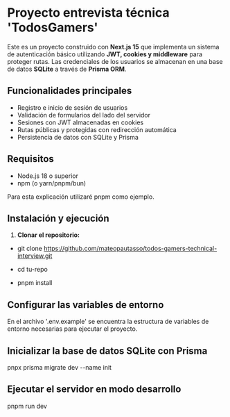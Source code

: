 # Proyecto entrevista técnica 'TodosGamers'

Este es un proyecto construido con **Next.js 15** que implementa un sistema de autenticación básico utilizando **JWT, cookies y middleware** para proteger rutas. Las credenciales de los usuarios se almacenan en una base de datos **SQLite** a través de **Prisma ORM**.

## Funcionalidades principales

- Registro e inicio de sesión de usuarios
- Validación de formularios del lado del servidor
- Sesiones con JWT almacenadas en cookies
- Rutas públicas y protegidas con redirección automática
- Persistencia de datos con SQLite y Prisma

## Requisitos

- Node.js 18 o superior
- npm (o yarn/pnpm/bun)

Para esta explicación utilizaré pnpm como ejemplo.

## Instalación y ejecución

1. **Clonar el repositorio:**

- git clone https://github.com/mateopautasso/todos-gamers-technical-interview.git
- cd tu-repo

- pnpm install

## Configurar las variables de entorno

En el archivo '.env.example' se encuentra la estructura de variables de entorno necesarias para ejecutar el proyecto.

## Inicializar la base de datos SQLite con Prisma

pnpx prisma migrate dev --name init

## Ejecutar el servidor en modo desarrollo

pnpm run dev
